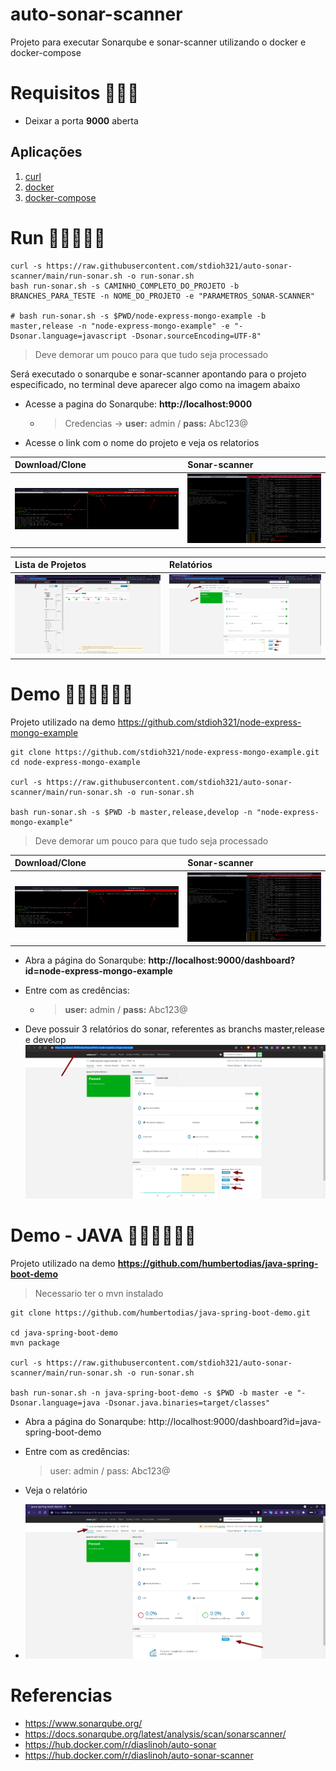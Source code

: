 # auto-sonar-scanner
Projeto para executar Sonarqube e sonar-scanner utilizando o docker e docker-compose

# Requisitos 📝📝📝
* Deixar a porta **9000** aberta

## Aplicações
1. [curl](https://curl.se/download.html)
2. [docker](https://docs.docker.com/get-docker/)
3. [docker-compose](https://docs.docker.com/compose/install/)

# Run 🏃‍♀️🏃🏃‍♂️
```
curl -s https://raw.githubusercontent.com/stdioh321/auto-sonar-scanner/main/run-sonar.sh -o run-sonar.sh
bash run-sonar.sh -s CAMINHO_COMPLETO_DO_PROJETO -b BRANCHES_PARA_TESTE -n NOME_DO_PROJETO -e "PARAMETROS_SONAR-SCANNER"

# bash run-sonar.sh -s $PWD/node-express-mongo-example -b master,release -n "node-express-mongo-example" -e "-Dsonar.language=javascript -Dsonar.sourceEncoding=UTF-8"
```
> Deve demorar um pouco para que tudo seja processado

Será executado o sonarqube e sonar-scanner apontando para o projeto especificado, no terminal deve aparecer algo como na imagem abaixo

* Acesse a pagina do Sonarqube: **http://localhost:9000**
   * > Credencias -> **user:** admin / **pass:** Abc123@
* Acesse o link com o nome do projeto e veja os relatorios

|Download/Clone|Sonar-scanner|
|:---|:---|
|![Download/Clone](docs/snap__01.png)|![Sonar-scanner](docs/snap__02.png)|

|Lista de Projetos|Relatórios|
|:---|:---|
|![Lista de Projetos](docs/snap__04.png)|![Relatórios](docs/snap__05.png)|

# Demo :biking_woman::biking_woman::biking_woman:
Projeto utilizado na demo https://github.com/stdioh321/node-express-mongo-example
```
git clone https://github.com/stdioh321/node-express-mongo-example.git
cd node-express-mongo-example

curl -s https://raw.githubusercontent.com/stdioh321/auto-sonar-scanner/main/run-sonar.sh -o run-sonar.sh

bash run-sonar.sh -s $PWD -b master,release,develop -n "node-express-mongo-example"
```
> Deve demorar um pouco para que tudo seja processado

|Download/Clone|Sonar-scanner|
|:---|:---|
|![Download/Clone](docs/snap__01.png)|![Sonar-scanner](docs/snap__02.png)|

* Abra a página do Sonarqube: **http://localhost:9000/dashboard?id=node-express-mongo-example**
* Entre com as credências: 
  * > **user:** admin / **pass:** Abc123@

* Deve possuir 3 relatórios do sonar, referentes as branchs master,release e develop ![Sonarqube panel](docs/snap__03.png)

# Demo - JAVA :biking_woman::biking_woman::biking_woman:
Projeto utilizado na demo **https://github.com/humbertodias/java-spring-boot-demo**
> Necessario ter o mvn instalado
```
git clone https://github.com/humbertodias/java-spring-boot-demo.git

cd java-spring-boot-demo
mvn package

curl -s https://raw.githubusercontent.com/stdioh321/auto-sonar-scanner/main/run-sonar.sh -o run-sonar.sh

bash run-sonar.sh -n java-spring-boot-demo -s $PWD -b master -e "-Dsonar.language=java -Dsonar.java.binaries=target/classes"
```
* Abra a página do Sonarqube: http://localhost:9000/dashboard?id=java-spring-boot-demo

* Entre com as credências:

  > user: admin / pass: Abc123@
* Veja o relatório
* ![Sonarqube panel Java](docs/snap__06.png)
# Referencias
* https://www.sonarqube.org/
* https://docs.sonarqube.org/latest/analysis/scan/sonarscanner/
* https://hub.docker.com/r/diaslinoh/auto-sonar
* https://hub.docker.com/r/diaslinoh/auto-sonar-scanner